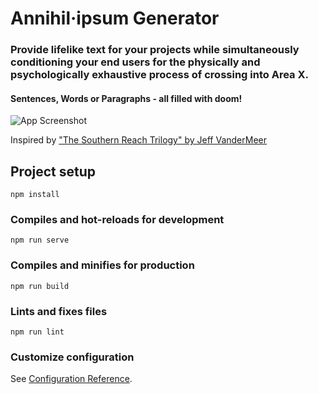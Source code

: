 # Annihil·ipsum Generator

### Provide lifelike text for your projects while simultaneously conditioning your end users for the physically and psychologically exhaustive process of crossing into Area X. 

#### Sentences, Words or Paragraphs - all filled with doom!
![App Screenshot](https://i.ibb.co/qJBn54F/Screen-Shot-2021-12-11-at-1-40-35-PM.png)

Inspired by ["The Southern Reach Trilogy" by Jeff VanderMeer](https://www.jeffvandermeer.com/book/area-x/)

## Project setup
```
npm install
```

### Compiles and hot-reloads for development
```
npm run serve
```

### Compiles and minifies for production
```
npm run build
```

### Lints and fixes files
```
npm run lint
```

### Customize configuration
See [Configuration Reference](https://cli.vuejs.org/config/).
